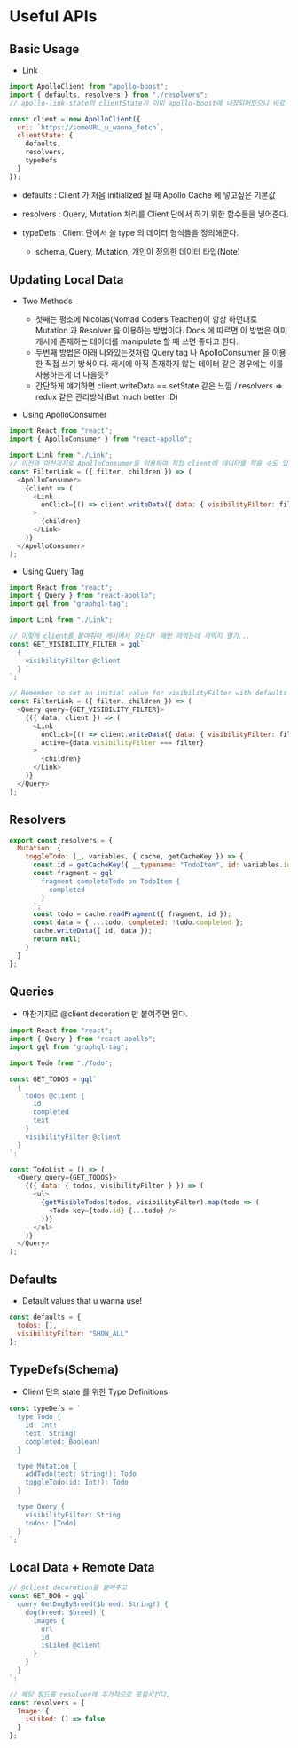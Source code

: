 # Useful APIs

## Basic Usage

- [Link](https://www.apollographql.com/docs/react/essentials/local-state.html)

```js
import ApolloClient from "apollo-boost";
import { defaults, resolvers } from "./resolvers";
// apollo-link-state의 clientState가 이미 apollo-boost에 내장되어있으니 바로 써도 된다. 이쯤되니 그냥 apollo-boost만 알아도 될것같은 느낌...!

const client = new ApolloClient({
  uri: `https://someURL_u_wanna_fetch`,
  clientState: {
    defaults,
    resolvers,
    typeDefs
  }
});
```

- defaults : Client 가 처음 initialized 될 때 Apollo Cache 에 넣고싶은 기본값

- resolvers : Query, Mutation 처리를 Client 단에서 하기 위한 함수들을 넣어준다.

- typeDefs : Client 단에서 쓸 type 의 데이터 형식들을 정의해준다.
  - schema, Query, Mutation, 개인이 정의한 데이터 타입(Note)

## Updating Local Data

- Two Methods

  - 첫째는 평소에 Nicolas(Nomad Coders Teacher)이 항상 하던대로 Mutation 과 Resolver 을 이용하는 방법이다. Docs 에 따르면 이 방법은 이미 캐시에 존재하는 데이터를 manipulate 할 때 쓰면 좋다고 한다.
  - 두번째 방법은 아래 나와있는것처럼 Query tag 나 ApolloConsumer 을 이용한 직접 쓰기 방식이다. 캐시에 아직 존재하지 않는 데이터 같은 경우에는 이를 사용하는게 더 나을듯?
  - 간단하게 얘기하면 client.writeData == setState 같은 느낌 / resolvers => redux 같은 관리방식(But much better :D)

- Using ApolloConsumer

```js
import React from "react";
import { ApolloConsumer } from "react-apollo";

import Link from "./Link";
// 이전과 마찬가지로 ApolloConsumer을 이용하여 직접 client에 데이터를 적을 수도 있다.
const FilterLink = ({ filter, children }) => (
  <ApolloConsumer>
    {client => (
      <Link
        onClick={() => client.writeData({ data: { visibilityFilter: filter } })}
      >
        {children}
      </Link>
    )}
  </ApolloConsumer>
);
```

- Using Query Tag

```js
import React from "react";
import { Query } from "react-apollo";
import gql from "graphql-tag";

import Link from "./Link";

// 이렇게 client를 붙여줘야 캐시에서 찾는다! 매번 까먹는데 까먹지 말기...
const GET_VISIBILITY_FILTER = gql`
  {
    visibilityFilter @client
  }
`;

// Remember to set an initial value for visibilityFilter with defaults
const FilterLink = ({ filter, children }) => (
  <Query query={GET_VISIBILITY_FILTER}>
    {({ data, client }) => (
      <Link
        onClick={() => client.writeData({ data: { visibilityFilter: filter } })}
        active={data.visibilityFilter === filter}
      >
        {children}
      </Link>
    )}
  </Query>
);
```

## Resolvers

```js
export const resolvers = {
  Mutation: {
    toggleTodo: (_, variables, { cache, getCacheKey }) => {
      const id = getCacheKey({ __typename: "TodoItem", id: variables.id });
      const fragment = gql`
        fragment completeTodo on TodoItem {
          completed
        }
      `;
      const todo = cache.readFragment({ fragment, id });
      const data = { ...todo, completed: !todo.completed };
      cache.writeData({ id, data });
      return null;
    }
  }
};
```

## Queries

- 마찬가지로 @client decoration 만 붙여주면 된다.

```js
import React from "react";
import { Query } from "react-apollo";
import gql from "graphql-tag";

import Todo from "./Todo";

const GET_TODOS = gql`
  {
    todos @client {
      id
      completed
      text
    }
    visibilityFilter @client
  }
`;

const TodoList = () => (
  <Query query={GET_TODOS}>
    {({ data: { todos, visibilityFilter } }) => (
      <ul>
        {getVisibleTodos(todos, visibilityFilter).map(todo => (
          <Todo key={todo.id} {...todo} />
        ))}
      </ul>
    )}
  </Query>
);
```

## Defaults

- Default values that u wanna use!

```js
const defaults = {
  todos: [],
  visibilityFilter: "SHOW_ALL"
};
```

## TypeDefs(Schema)

- Client 단의 state 를 위한 Type Definitions

```js
const typeDefs = `
  type Todo {
    id: Int!
    text: String!
    completed: Boolean!
  }

  type Mutation {
    addTodo(text: String!): Todo
    toggleTodo(id: Int!): Todo
  }

  type Query {
    visibilityFilter: String
    todos: [Todo]
  }
`;
```

## Local Data + Remote Data

```js
// @client decoration을 붙여주고
const GET_DOG = gql`
  query GetDogByBreed($breed: String!) {
    dog(breed: $breed) {
      images {
        url
        id
        isLiked @client
      }
    }
  }
`;

// 해당 필드를 resolver에 추가적으로 포함시킨다.
const resolvers = {
  Image: {
    isLiked: () => false
  }
};
```
